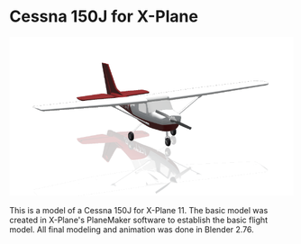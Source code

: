# Cessna 150J for X-Plane
![Alt text](/C150J_icon11.png?raw=true "Cessna 150J")

This is a model of a Cessna 150J for X-Plane 11. The basic model was created in X-Plane's PlaneMaker software to establish the basic flight model. All final modeling and animation was done in Blender 2.76.
